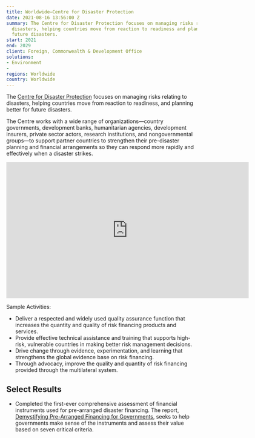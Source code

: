 ```yaml
---
title: Worldwide—Centre for Disaster Protection
date: 2021-08-16 13:56:00 Z
summary: The Centre for Disaster Protection focuses on managing risks relating to
  disasters, helping countries move from reaction to readiness and plan better for
  future disasters.
start: 2021
end: 2029
client: Foreign, Commonwealth & Development Office
solutions:
- Environment
- 
regions: Worldwide
country: Worldwide
---
```


The [Centre for Disaster Protection](https://www.disasterprotection.org/) focuses on managing risks relating to disasters, helping countries move from reaction to readiness, and planning better for future disasters.
 
The Centre works with a wide range of organizations—country governments, development banks, humanitarian agencies, development insurers, private sector actors, research institutions, and nongovernmental groups—to support partner countries to strengthen their pre-disaster planning and financial arrangements so they can respond more rapidly and effectively when a disaster strikes. 

<iframe src="https://player.vimeo.com/video/644414093?h=52a6b13567" width="640" height="360" frameborder="0" allow="autoplay; fullscreen; picture-in-picture" allowfullscreen></iframe>
 
Sample Activities: 

* Deliver a respected and widely used quality assurance function that increases the quantity and quality of risk financing products and services. 
* Provide effective technical assistance and training that supports high-risk, vulnerable countries in making better risk management decisions. 
* Drive change through evidence, experimentation, and learning that strengthens the global evidence base on risk financing. 
* Through advocacy, improve the quality and quantity of risk financing provided through the multilateral system. 

## Select Results

* Completed the first-ever comprehensive assessment of financial instruments used for pre-arranged disaster financing. The report, [Demystifying Pre-Arranged Financing for Governments](https://www.disasterprotection.org/publications-centre/demystifying-pre-arranged-financing-for-governments), seeks to help governments make sense of the instruments and assess their value based on seven critical criteria.